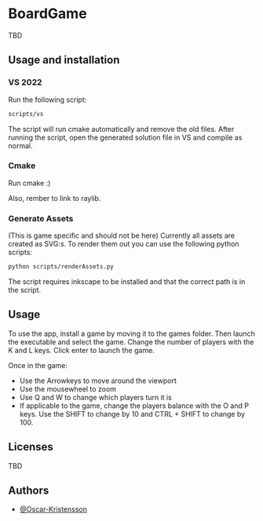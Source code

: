 # BoardGame
TBD

## Usage and installation
### VS 2022
Run the following script:

``` bash
scripts/vs
```

The script will run cmake automatically and remove the old files. After running the script, open the generated solution file in VS and compile as normal. 

### Cmake
Run cmake :)

Also, rember to link to raylib.

### Generate Assets
(This is game specific and should not be here)
Currently all assets are created as SVG:s. To render them out you can use the following python scripts:
``` bash
python scripts/renderAssets.py
```
The script requires inkscape to be installed and that the correct path is in the script.

## Usage
To use the app, install a game by moving it to the games folder. Then launch the executable and select the game. Change the number of players with the K and L keys. Click enter to launch the game. 

Once in the game:

* Use the Arrowkeys to move around the viewport
* Use the mousewheel to zoom
* Use Q and W to change which players turn it is
* If applicable to the game, change the players balance with the O and P keys. Use the SHIFT to change by 10 and CTRL + SHIFT to change by 100. 


## Licenses
TBD

## Authors
- [@Oscar-Kristensson](https://github.com/Oscar-Kristensson)
